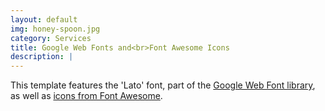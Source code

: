 ```yaml
---
layout: default
img: honey-spoon.jpg
category: Services
title: Google Web Fonts and<br>Font Awesome Icons
description: |
---
```

This template features the 'Lato' font, part of the [Google Web Font library](http://www.google.com/fonts), as well as [icons from Font Awesome](http://fontawesome.io).